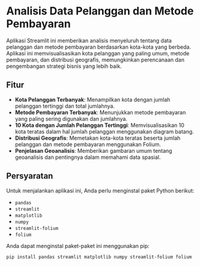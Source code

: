 # Analisis Data Pelanggan dan Metode Pembayaran

Aplikasi Streamlit ini memberikan analisis menyeluruh tentang data pelanggan dan metode pembayaran berdasarkan kota-kota yang berbeda. Aplikasi ini memvisualisasikan kota pelanggan yang paling umum, metode pembayaran, dan distribusi geografis, memungkinkan perencanaan dan pengembangan strategi bisnis yang lebih baik.

## Fitur

- **Kota Pelanggan Terbanyak**: Menampilkan kota dengan jumlah pelanggan tertinggi dan total jumlahnya.
- **Metode Pembayaran Terbanyak**: Menunjukkan metode pembayaran yang paling sering digunakan dan jumlahnya.
- **10 Kota dengan Jumlah Pelanggan Tertinggi**: Memvisualisasikan 10 kota teratas dalam hal jumlah pelanggan menggunakan diagram batang.
- **Distribusi Geografis**: Memetakan kota-kota teratas beserta jumlah pelanggan dan metode pembayaran menggunakan Folium.
- **Penjelasan Geoanalisis**: Memberikan gambaran umum tentang geoanalisis dan pentingnya dalam memahami data spasial.

## Persyaratan

Untuk menjalankan aplikasi ini, Anda perlu menginstal paket Python berikut:

- `pandas`
- `streamlit`
- `matplotlib`
- `numpy`
- `streamlit-folium`
- `folium`

Anda dapat menginstal paket-paket ini menggunakan pip:

```bash
pip install pandas streamlit matplotlib numpy streamlit-folium folium
